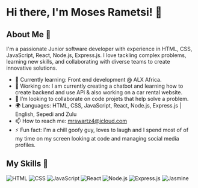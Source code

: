 # Hi there, I'm Moses Rametsi! 👋


## About Me 🚀

I'm a passionate Junior software developer with experience in HTML, CSS, JavaScript, React, Node.js, Express.js. I love tackling complex problems, learning new skills, and collaborating with diverse teams to create innovative solutions.

- 🌱 Currently learning: Front end development @ ALX Africa.
- 🔭 Working on: I am currently creating a chatbot and learning how to create backend and use APi & also working on a car rental website.
- 👯 I’m looking to collaborate on code projets that help solve a problem.
- 🌍 Languages: HTML, CSS, JavaScript, React, Node.js, Express.js | English, Sepedi  and Zulu
- 📫 How to reach me: mrswartz4@icloud.com
- ⚡ Fun fact: I'm a chill goofy guy, loves to laugh and I spend most of of my time on my screen looking at code and managing social media profiles.

## My Skills 🧠

![HTML](https://img.shields.io/badge/-HTML-E34F26?style=flat-square&logo=html5&logoColor=white)
![CSS](https://img.shields.io/badge/-CSS-1572B6?style=flat-square&logo=css3&logoColor=white)
![JavaScript](https://img.shields.io/badge/-JavaScript-F7DF1E?style=flat-square&logo=javascript&logoColor=black)
![React](https://img.shields.io/badge/-React-61DAFB?style=flat-square&logo=react&logoColor=black)
![Node.js](https://img.shields.io/badge/-Node.js-339933?style=flat-square&logo=node.js&logoColor=white)
![Express.js](https://img.shields.io/badge/Express%20js-000000?style=flat-square&logo=express&logoColor=white)
![Jasmine](https://img.shields.io/badge/Jasmine-8A4182?style=flat-square&logo=Jasmine&logoColor=white)





<!--
**bblack-jewENT/bblack-jewENT** is a ✨ _special_ ✨ repository because its `README.md` (this file) appears on your GitHub profile.

Here are some ideas to get you started:

- 🔭 I’m currently working on ...
- 🌱 I’m currently learning ...
- 👯 I’m looking to collaborate on ...
- 🤔 I’m looking for help with ...
- 💬 Ask me about ...
- 📫 How to reach me: ...
- 😄 Pronouns: ...
- ⚡ Fun fact: ...
-->
